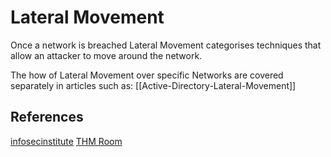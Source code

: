 # Lateral Movement

Once a network is breached Lateral Movement categorises techniques that allow an attacker to move around the network. 

The how of Lateral Movement over specific Networks are covered separately in articles such as: [[Active-Directory-Lateral-Movement]]

## References

[infosecinstitute](https://resources.infosecinstitute.com/topic/ethical-hacking-lateral-movement-techniques/)
[THM Room](https://tryhackme.com/room/lateralmovementandpivoting)